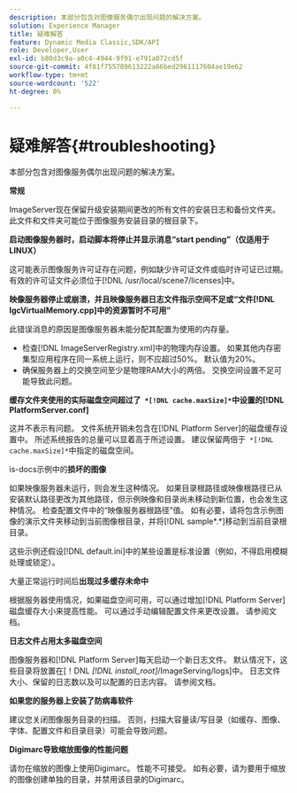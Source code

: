 ```yaml
---
description: 本部分包含对图像服务偶尔出现问题的解决方案。
solution: Experience Manager
title: 疑难解答
feature: Dynamic Media Classic,SDK/API
role: Developer,User
exl-id: b80d3c9a-a0c4-4944-9f91-e791a072cd5f
source-git-commit: 4f81f755789613222a66bed2961117604ae19e62
workflow-type: tm+mt
source-wordcount: '522'
ht-degree: 0%

---
```


# 疑难解答{#troubleshooting}

本部分包含对图像服务偶尔出现问题的解决方案。

**常规**

ImageServer现在保留升级安装期间更改的所有文件的安装日志和备份文件夹。 此文件和文件夹可能位于图像服务安装目录的根目录下。

**启动图像服务器时，启动脚本将停止并显示消息“start pending”（仅适用于LINUX）**

这可能表示图像服务许可证存在问题，例如缺少许可证文件或临时许可证已过期。 有效的许可证文件必须位于[!DNL /usr/local/scene7/licenses]中。

**映像服务器停止或崩溃，并且映像服务器日志文件指示空间不足或“文件[!DNL IgcVirtualMemory.cpp]中的资源暂时不可用”**

此错误消息的原因是图像服务器未能分配其配置为使用的内存量。

* 检查[!DNL ImageServerRegistry.xml]中的物理内存设置。 如果其他内存密集型应用程序在同一系统上运行，则不应超过50%。 默认值为20%。
* 确保服务器上的交换空间至少是物理RAM大小的两倍。 交换空间设置不足可能导致此问题。

**缓存文件夹使用的实际磁盘空间超过了` *[!DNL cache.maxSize]*`中设置的[!DNL PlatformServer.conf]**

这并不表示有问题。 文件系统开销未包含在[!DNL Platform Server]的磁盘缓存设置中。 所述系统报告的总量可以显着高于所述设置。 建议保留两倍于` *[!DNL cache.maxSize]*`中指定的磁盘空间。

is-docs示例中的&#x200B;**损坏的图像**

如果映像服务器未运行，则会发生这种情况。 如果目录根路径或映像根路径已从安装默认路径更改为其他路径，但示例映像和目录尚未移动到新位置，也会发生这种情况。 检查配置文件中的“映像服务器根路径”值。 如有必要，请将包含示例图像的演示文件夹移动到当前图像根目录，并将[!DNL sample*.*]移动到当前目录根目录。

这些示例还假设[!DNL default.ini]中的某些设置是标准设置（例如，不得启用模糊处理或锁定）。

大量正常运行时间后&#x200B;**出现过多缓存未命中**

根据服务器使用情况，如果磁盘空间可用，可以通过增加[!DNL Platform Server]磁盘缓存大小来提高性能。 可以通过手动编辑配置文件来更改设置。 请参阅文档。

**日志文件占用太多磁盘空间**

图像服务器和[!DNL Platform Server]每天启动一个新日志文件。 默认情况下，这些目录将放置在[！DNL *[!DNL install_root]*/ImageServing/logs]中。 日志文件大小、保留的日志数以及可以配置的日志内容。 请参阅文档。

**如果您的服务器上安装了防病毒软件**

建议您关闭图像服务目录的扫描。 否则，扫描大容量读/写目录（如缓存、图像、字体、配置文件和目录目录）可能会导致问题。

**Digimarc导致缩放图像的性能问题**

请勿在缩放的图像上使用Digimarc。 性能不可接受。 如有必要，请为要用于缩放的图像创建单独的目录，并禁用该目录的Digimarc。
